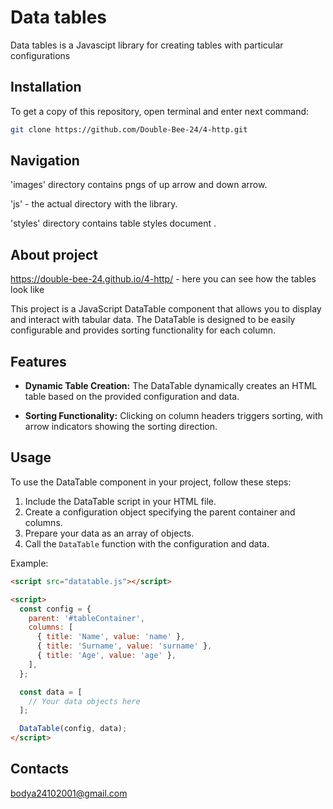 # Data tables

Data tables is a Javascipt library for creating tables with particular configurations

## Installation

To get a copy of this repository, open terminal and enter next command:

```bash
git clone https://github.com/Double-Bee-24/4-http.git

```

## Navigation

'images' directory contains pngs of up arrow and down arrow.

'js' - the actual directory with the library.

'styles' directory contains table styles document .
 

## About project

https://double-bee-24.github.io/4-http/ - here you can see how the tables look like

This project is a JavaScript DataTable component that allows you to display and interact with tabular data. The DataTable is designed to be easily configurable and provides sorting functionality for each column.

## Features

- **Dynamic Table Creation:** The DataTable dynamically creates an HTML table based on the provided configuration and data.

- **Sorting Functionality:** Clicking on column headers triggers sorting, with arrow indicators showing the sorting direction.

## Usage

To use the DataTable component in your project, follow these steps:

1. Include the DataTable script in your HTML file.
2. Create a configuration object specifying the parent container and columns.
3. Prepare your data as an array of objects.
4. Call the `DataTable` function with the configuration and data.

Example:

```html
<script src="datatable.js"></script>

<script>
  const config = {
    parent: '#tableContainer',
    columns: [
      { title: 'Name', value: 'name' },
      { title: 'Surname', value: 'surname' },
      { title: 'Age', value: 'age' },
    ],
  };

  const data = [
    // Your data objects here
  ];

  DataTable(config, data);
</script>
```

## Contacts

bodya24102001@gmail.com
